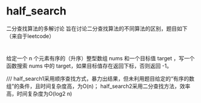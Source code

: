 # half_search
二分查找算法的多解讨论
旨在讨论二分查找算法的不同算法的区别，题目如下（来自于leetcode）

#
给定一个 n 个元素有序的（升序）整型数组 nums 和一个目标值 target  ，写一个函数搜索 nums 中的 target，如果目标值存在返回下标，否则返回 -1。

///
half_search1采用顺序查找方式，暴力出结果，但未利用题目给定的“有序的数组”的条件，且时间复杂度高，为O(n)；
half_search2采用二分查找方法，效率高，时间复杂度为O(log2 n)
